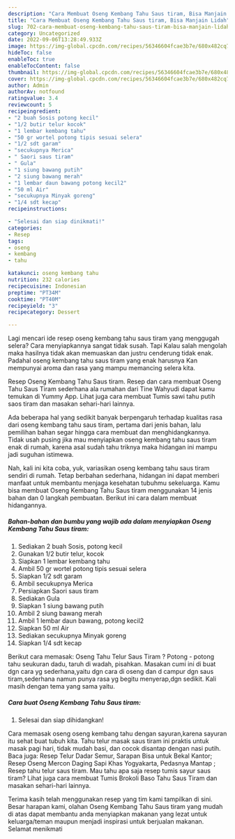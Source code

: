 ```yaml
---
description: "Cara Membuat Oseng Kembang Tahu Saus tiram, Bisa Manjain Lidah"
title: "Cara Membuat Oseng Kembang Tahu Saus tiram, Bisa Manjain Lidah"
slug: 702-cara-membuat-oseng-kembang-tahu-saus-tiram-bisa-manjain-lidah
category: Uncategorized
date: 2022-09-06T13:28:49.933Z
image: https://img-global.cpcdn.com/recipes/56346604fcae3b7e/680x482cq70/oseng-kembang-tahu-saus-tiram-foto-resep-utama.jpg
hideToc: false
enableToc: true
enableTocContent: false
thumbnail: https://img-global.cpcdn.com/recipes/56346604fcae3b7e/680x482cq70/oseng-kembang-tahu-saus-tiram-foto-resep-utama.jpg
cover: https://img-global.cpcdn.com/recipes/56346604fcae3b7e/680x482cq70/oseng-kembang-tahu-saus-tiram-foto-resep-utama.jpg
author: Admin
authorAv: notfound
ratingvalue: 3.4
reviewcount: 5
recipeingredient:
- "2 buah Sosis potong kecil"
- "1/2 butir telur kocok"
- "1 lembar kembang tahu"
- "50 gr wortel potong tipis sesuai selera"
- "1/2 sdt garam"
- "secukupnya Merica"
- " Saori saus tiram"
- " Gula"
- "1 siung bawang putih"
- "2 siung bawang merah"
- "1 lembar daun bawang potong kecil2"
- "50 ml Air"
- "secukupnya Minyak goreng"
- "1/4 sdt kecap"
recipeinstructions:

- "Selesai dan siap dinikmati!"
categories:
- Resep
tags:
- oseng
- kembang
- tahu

katakunci: oseng kembang tahu 
nutrition: 232 calories
recipecuisine: Indonesian
preptime: "PT34M"
cooktime: "PT40M"
recipeyield: "3"
recipecategory: Dessert

---
```



Lagi mencari ide resep oseng kembang tahu saus tiram yang menggugah selera? Cara menyiapkannya sangat tidak susah. Tapi Kalau salah mengolah maka hasilnya tidak akan memuaskan dan justru cenderung tidak enak. Padahal oseng kembang tahu saus tiram yang enak harusnya Kan mempunyai aroma dan rasa yang mampu memancing selera kita.


Resep Oseng Kembang Tahu Saus tiram. Resep dan cara membuat Oseng Tahu Saus Tiram sederhana ala rumahan dari Tine Wahyudi dapat kamu temukan di Yummy App. Lihat juga cara membuat Tumis sawi tahu putih saos tiram dan masakan sehari-hari lainnya.

Ada beberapa hal yang sedikit banyak berpengaruh terhadap kualitas rasa dari oseng kembang tahu saus tiram, pertama dari jenis bahan, lalu pemilihan bahan segar hingga cara membuat dan menghidangkannya. Tidak usah pusing jika mau menyiapkan oseng kembang tahu saus tiram enak di rumah, karena asal sudah tahu triknya maka hidangan ini mampu jadi suguhan istimewa.


Nah, kali ini kita coba, yuk, variasikan oseng kembang tahu saus tiram sendiri di rumah. Tetap berbahan sederhana, hidangan ini dapat memberi manfaat untuk membantu menjaga kesehatan tubuhmu sekeluarga. Kamu bisa membuat Oseng Kembang Tahu Saus tiram menggunakan 14 jenis bahan dan 0 langkah pembuatan. Berikut ini cara dalam membuat hidangannya.

<!--inarticleads1-->

##### Bahan-bahan dan bumbu yang wajib ada dalam menyiapkan Oseng Kembang Tahu Saus tiram:

1. Sediakan 2 buah Sosis, potong kecil
1. Gunakan 1/2 butir telur, kocok
1. Siapkan 1 lembar kembang tahu
1. Ambil 50 gr wortel potong tipis sesuai selera
1. Siapkan 1/2 sdt garam
1. Ambil secukupnya Merica
1. Persiapkan  Saori saus tiram
1. Sediakan  Gula
1. Siapkan 1 siung bawang putih
1. Ambil 2 siung bawang merah
1. Ambil 1 lembar daun bawang, potong kecil2
1. Siapkan 50 ml Air
1. Sediakan secukupnya Minyak goreng
1. Siapkan 1/4 sdt kecap


Berikut cara memasak: Oseng Tahu Telur Saus Tiram ? Potong - potong tahu seukuran dadu, taruh di wadah, pisahkan. Masakan cumi ini di buat dgn cara yg sederhana,yaitu dgn cara di oseng dan d campur dgn saus tiram,sederhana namun punya rasa yg begitu menyerap,dgn sedikit. Kali masih dengan tema yang sama yaitu. 

<!--inarticleads2-->

##### Cara buat Oseng Kembang Tahu Saus tiram:


1. Selesai dan siap dihidangkan!

Cara memasak oseng oseng kembang tahu dengan sayuran,karena sayuran itu sehat buat tubuh kita. Tahu telur masak saus tiram ini praktis untuk masak pagi hari, tidak mudah basi, dan cocok disantap dengan nasi putih. Baca juga: Resep Telur Dadar Semur, Sarapan Bisa untuk Bekal Kantor; Resep Oseng Mercon Daging Sapi Khas Yogyakarta, Pedasnya Mantap ; Resep tahu telur saus tiram. Mau tahu apa saja resep tumis sayur saus tiram? Lihat juga cara membuat Tumis Brokoli Baso Tahu Saus Tiram dan masakan sehari-hari lainnya. 

Terima kasih telah menggunakan resep yang tim kami tampilkan di sini. Besar harapan kami, olahan Oseng Kembang Tahu Saus tiram yang mudah di atas dapat membantu anda menyiapkan makanan yang lezat untuk keluarga/teman maupun menjadi inspirasi untuk berjualan makanan. Selamat menikmati
